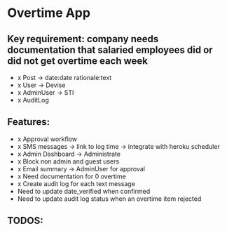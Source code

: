 # Overtime App

## Key requirement: company needs documentation that salaried employees did or did not get overtime each week

- x Post -> date:date rationale:text
- x User -> Devise
- x AdminUser -> STI
- x AuditLog

## Features:
- x Approval workflow
- x SMS messages -> link to log time -> integrate with heroku scheduler
- x Admin Dashboard -> Administrate
- x Block non admin and guest users
- x Email summary -> AdminUser for approval
- x Need documentation for 0 overtime
- x Create audit log for each text message
- Need to update date_verified when confirmed
- Need to update audit log status when an overtime item rejected


## TODOS:

